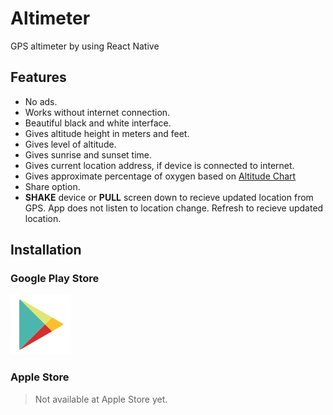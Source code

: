 # Altimeter

GPS altimeter by using React Native

## Features

* No ads.
* Works without internet connection.
* Beautiful black and white interface.
* Gives altitude height in meters and feet.
* Gives level of altitude.
* Gives sunrise and sunset time.
* Gives current location address, if device is connected to internet.
* Gives approximate percentage of oxygen based on [Altitude Chart](http://www.higherpeak.com/altitudechart.html)
* Share option.
* **SHAKE** device or **PULL** screen down to recieve updated location from GPS. App does not listen to location change. Refresh to recieve updated location.

## Installation

### Google Play Store

[![Google Play Store](Resources/img/google-play.png)](https://play.google.com/store/apps/details?id=me.abhaydgarg.Altimeter&hl=en)

### Apple Store

> Not available at Apple Store yet.
